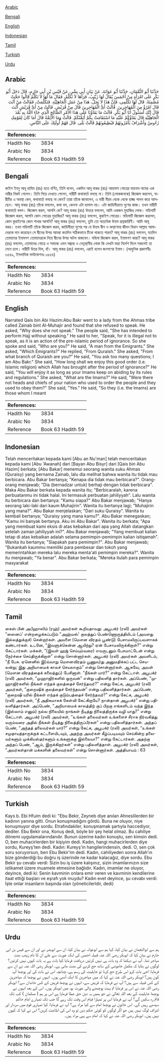 [Arabic](#arabic)

[Bengali](#bengali)

[English](#english)

[Indonesian](#indonesian)

[Tamil](#tamil)

[Turkish](#turkish)

[Urdu](#urdu)

## Arabic


<div dir="rtl" lang="ar" style={{fontSize:'larger',backgroundColor:'#f8f9fa',padding:20}}>
حَدَّثَنَا أَبُو النُّعْمَانِ، حَدَّثَنَا أَبُو عَوَانَةَ، عَنْ بَيَانٍ أَبِي بِشْرٍ، عَنْ قَيْسِ بْنِ أَبِي حَازِمٍ، قَالَ دَخَلَ أَبُو بَكْرٍ عَلَى امْرَأَةٍ مِنْ أَحْمَسَ يُقَالُ لَهَا زَيْنَبُ، فَرَآهَا لاَ تَكَلَّمُ، فَقَالَ مَا لَهَا لاَ تَكَلَّمُ قَالُوا حَجَّتْ مُصْمِتَةً‏.‏ قَالَ لَهَا تَكَلَّمِي، فَإِنَّ هَذَا لاَ يَحِلُّ، هَذَا مِنْ عَمَلِ الْجَاهِلِيَّةِ‏.‏ فَتَكَلَّمَتْ، فَقَالَتْ مَنْ أَنْتَ قَالَ امْرُؤٌ مِنَ الْمُهَاجِرِينَ‏.‏ قَالَتْ أَىُّ الْمُهَاجِرِينَ قَالَ مِنْ قُرَيْشٍ‏.‏ قَالَتْ مِنْ أَىِّ قُرَيْشٍ أَنْتَ قَالَ إِنَّكِ لَسَئُولٌ أَنَا أَبُو بَكْرٍ‏.‏ قَالَتْ مَا بَقَاؤُنَا عَلَى هَذَا الأَمْرِ الصَّالِحِ الَّذِي جَاءَ اللَّهُ بِهِ بَعْدَ الْجَاهِلِيَّةِ قَالَ بَقَاؤُكُمْ عَلَيْهِ مَا اسْتَقَامَتْ بِكُمْ أَئِمَّتُكُمْ‏.‏ قَالَتْ وَمَا الأَئِمَّةُ قَالَ أَمَا كَانَ لِقَوْمِكِ رُءُوسٌ وَأَشْرَافٌ يَأْمُرُونَهُمْ فَيُطِيعُونَهُمْ قَالَتْ بَلَى‏.‏ قَالَ فَهُمْ أُولَئِكَ عَلَى النَّاسِ‏.‏
</div>
<div style={{backgroundColor:'#f8f9fa',padding:20, marginBottom: 10}}><table> <thead> <tr> <th>References:</th> <th></th> </tr> </thead> <tbody><tr><td>Hadith No</td><td>3834</td></tr><tr><td>Arabic No</td><td>3834</td></tr><tr><td>Reference</td><td>Book 63 Hadith 59</td></tr></tbody></table></div>

## Bengali


<div dir="ltr" lang="bn" style={{fontSize:'larger',backgroundColor:'#f8f9fa',padding:20}}>
কাইস ইবনু আবূ হাযিম (রাঃ) হতে বর্ণিত, তিনি বলেন, একদিন আবূ বাকর (রাঃ) আহমাস গোত্রের যায়নাব নামের এক নারীর নিকট গেলেন। তিনি গিয়ে দেখতে পেলেন, নারীটি কথাবার্তা বলছে না। তিনি (লোকজনকে) জিজ্ঞেস করলেন, নারীটির এ অবস্থা কেন, কথাবার্তা বলছে না কেন? তারা তাঁকে জানালেন, এ নারী নীরব থেকে থেকে হাজ্জ পালন করে আসছেন। আবূ বাকর (রাঃ) তাঁকে বললেন, কথা বল, কেননা এটা হালাল নয়। এটা জাহিলীয়্যাত যুগের কাজ। তখন নারীটি কথাবার্তা বলল। জিজ্ঞেস করল, আপনি কে? আবূ বাকর (রাঃ) উত্তরে বললেন, আমি একজন মুহাজির লোক। মহিলাটি জিজ্ঞেস করল, আপনি কোন গোত্রের মুহাজির? আবূ বাকর (রাঃ) বললেন, কুরাইশ গোত্রের। মহিলাটি জিজ্ঞেস করলেন, কোন কুরাইশের কোন শাখার আপনি? আবূ বাকর (রাঃ) বললেন, তুমি তো অত্যধিক উত্তম প্রশ্নকারিণী। আমি আবূ বকর। তখন মহিলাটি তাঁকে জিজ্ঞেস করল, জাহিলীয়্যা যুগের পর যে উত্তম দ্বীন ও কল্যাণময় জীবন বিধান আল্লাহ আমাদেরকে দান করেছেন সে দ্বীনের উপর আমরা কতদিন সঠিকভাবে টিকে থাকতে পারব? আবূ বাকর (রাঃ) বললেন, যতদিন তোমাদের ইমামগণ তোমাদেরকে নিয়ে দ্বীনের উপর অটল থাকবেন। মহিলা জিজ্ঞেস করল, ইমামগণ কারা? আবূ বাকর (রাঃ) বললেন, তোমাদের গোত্রে ও সমাজে এমন সম্ভ্রান্ত ও নেতৃস্থানীয় লোক কি দেখনি যারা নির্দেশ দিলে সকলেই তা মেনে চলে। নারীটি উত্তর দিল, হাঁ। আবূ বাকর (রাঃ) বললেন, এরাই হলেন জনগণের ইমাম। (আধুনিক প্রকাশনীঃ ৩৫৪৯, ইসলামিক ফাউন্ডেশনঃ ৩৫৫৪)
</div>
<div style={{backgroundColor:'#f8f9fa',padding:20, marginBottom: 10}}><table> <thead> <tr> <th>References:</th> <th></th> </tr> </thead> <tbody><tr><td>Hadith No</td><td>3834</td></tr><tr><td>Arabic No</td><td>3834</td></tr><tr><td>Reference</td><td>Book 63 Hadith 59</td></tr></tbody></table></div>

## English


<div dir="ltr" lang="en" style={{fontSize:'larger',backgroundColor:'#f8f9fa',padding:20}}>
Narrated Qais bin Abi Hazim:Abu Bakr went to a lady from the Ahmas tribe called Zainab bint Al-Muhajir and found that she refused to speak. He asked, "Why does she not speak." The people said, "She has intended to perform Hajj without speaking." He said to her, "Speak, for it is illegal not to speak, as it is an action of the pre-islamic period of ignorance. So she spoke and said, "Who are you?" He said, "A man from the Emigrants." She asked, "Which Emigrants?" He replied, "From Quraish." She asked, "From what branch of Quraish are you?" He said, "You ask too many questions; I am Abu Bakr." She said, "How long shall we enjoy this good order (i.e. Islamic religion) which Allah has brought after the period of ignorance?" He said, "You will enjoy it as long as your Imams keep on abiding by its rules and regulations." She asked, "What are the Imams?" He said, "Were there not heads and chiefs of your nation who used to order the people and they used to obey them?" She said, "Yes." He said, "So they (i.e. the Imams) are those whom I meant
</div>
<div style={{backgroundColor:'#f8f9fa',padding:20, marginBottom: 10}}><table> <thead> <tr> <th>References:</th> <th></th> </tr> </thead> <tbody><tr><td>Hadith No</td><td>3834</td></tr><tr><td>Arabic No</td><td>3834</td></tr><tr><td>Reference</td><td>Book 63 Hadith 59</td></tr></tbody></table></div>

## Indonesian


<div dir="ltr" lang="id" style={{fontSize:'larger',backgroundColor:'#f8f9fa',padding:20}}>
Telah menceritakan kepada kami [Abu an Nu'man] telah menceritakan kepada kami [Abu 'Awanah] dari [Bayan Abu Bisyr] dari [Qais bin Abu Hazim] berkata; [Abu Bakar] menemui seorang wanita suku Ahmas (Quraisy) yang bernama Zainab, lalu dia melihat bahwa wanita itu tidak mau berbicara. Abu Bakar bertanya; "Kenapa dia tidak mau berbicara?". Orang-orang menjawab; "Dia (bernadzar untuk) berhaji dengan tidak berbicara". Maka Abu Bakar berkata kepada wanita itu; "Berbicaralah, karena perbuatanmu ini tidak halal. Ini termasuk perbuatan jahiliyyah". Lalu wanita itu berbicara dan bertanya: "Kamu siapa?" Abu Bakar menjawab; "Hanya seorang laki-laki dari kaum Muhajirin". Wanita itu bertanya lagi; "Muhajirin yang mana?". Abu Bakar menjelaskan; "Dari suku Quraisy". Wanita tu kembali bertanya; "Quraisy yang mana kamu?". Abu Bakar menegaskan; "Kamu ini banyak bertanya. Aku ini Abu Bakar". Wanita itu berkata; "Apa yang membuat kami eksis di atas kebaikan dari apa yang Allah datangkan setelah zaman jahiliyyah ini?". Abu Bakar menjawab; "Yang membuat kalian tetap di atas kebaikan adalah selama pemimpin-pemimpin kalian istiqamah". Wanita itu bertanya; "Siapakah para pemimpin?". Abu Bakar menjawab; "Bukankah kaummu memiliki para pembesar dan tokoh yang memerintahkan mereka lalu mereka menta'ati pemimpin mereka?". Wanita itu menjawab; "Ya benar". Abu Bakar berkata; "Mereka itulah para pemimpin masyarakat
</div>
<div style={{backgroundColor:'#f8f9fa',padding:20, marginBottom: 10}}><table> <thead> <tr> <th>References:</th> <th></th> </tr> </thead> <tbody><tr><td>Hadith No</td><td>3834</td></tr><tr><td>Arabic No</td><td>3834</td></tr><tr><td>Reference</td><td>Book 63 Hadith 59</td></tr></tbody></table></div>

## Tamil


<div dir="ltr" lang="ta" style={{fontSize:'larger',backgroundColor:'#f8f9fa',padding:20}}>
கைஸ் பின் அபீஹாஸிம் (ரஹ்) அவர்கள் கூறியதாவது: அபூபக்ர் (ரலி) அவர்கள் “ஸைனப்' என்றழைக்கப்படும் “அஹ்மஸ்' குலத்துப் பெண்ணொருத்தியிடம் (அவளது இல்லத்துக்குச்) சென்றார்கள். அவளை (மௌன விரதம் பூண்டு) பேசாமலிருப்பவளாகக் கண்டார்கள். உடனே, “இவளுக்கென்ன ஆயிற்று? ஏன் பேசாமலிருக்கிறாள்?” என்று கேட்டார்கள். மக்கள், “(இவள் ஹஜ் செய்யும்வரை) எவருடனும் பேசமாட்டேன் என்று நேர்ச்சை செய்திருக்கிறாள்” என்று சொன்னார்கள். அபூபக்ர் (ரலி) அவர்கள் அவளிடம், “நீ பேசு. ஏனெனில் இ(வ்வாறு மௌனவிரதம் பூணுவ)து அனுமதிக்கப் பட்ட செயலன்று; இது அறியாமைக் காலச் செயலாகும்” என்று சொன்னார்கள். ஆகவே, அவள் (மௌன விரதத்தைக் கலைத்துப்) பேசினாள். “நீங்கள் யார்?” என்று கேட்டாள். அபூபக்ர் (ரலி) அவர்கள், “முஹாஜிர்களில் ஒருவன்” என்று பதிலளித் தார்கள். அப்பெண், “முஹாஜிர்களில் நீங்கள் எந்தக் குலத்தைச் சேர்ந்தவர்?” என்று கேட்க, அபூபக்ர் (ரலி) அவர்கள், “குறைஷிக் குலத்தைச் சேர்ந்தவன்” என்று பதிலளித்தார்கள். அப்பெண், “குறைஷி யரில் நீங்கள் எந்தக் குடும்பத்தைச் சேர்ந்தவர்?” என்று கேட்க, அபூபக்ர் (ரலி) அவர்கள், “நீ அதிகமாகக் கேள்வி கேட்கிறாயே? நான்தான் அபூபக்ர்” என்று பதிலளித்தார்கள். அப்பெண், “அறியாமைக் காலத்திற் குப் பிறகு எங்களிடம் வந்த இந்த (இஸ்லாம் எனும்) நல்ல நிலையில் நாங்கள் நீடித்து நிலைத்திருக்க வழி யாது?” என்று கேட்டாள். அபூபக்ர் (ரலி) அவர்கள், “உங்கள் தலைவர்கள் உங்களைச் சீராக நிர்வகித்து வரும்வரை அதில் நீங்கள் நீடித்து நிலைத்திருப்பீர்கள்” என்று பதிலளித்தார்கள். அந்தப் பெண், “அந்தத் தலைவர்கள் யார்?” என்று கேட்க, அபூபக்ர் (ரலி) அவர்கள், “உங்கள் சமுதாயத்தாருக்குக் கட்டளையிடவும், அதற்கு அவர்கள் கீழ்ப்படியவும் செய்கின்ற தலைவர்களும் முக்கியஸ்தர்களும் உங்களுக்கு இல்லையா?” என்று கேட்டார்கள். அதற்கு அந்தப் பெண், “ஆம், இருக்கிறார்கள்” என்று பதிலளித்தாள். அபூபக்ர் (ரலி) அவர்கள், “அவர்கள்தான் மக்களின் தலைவர்கள்” என்று சொன்னார்கள். அத்தியாயம் : 63
</div>
<div style={{backgroundColor:'#f8f9fa',padding:20, marginBottom: 10}}><table> <thead> <tr> <th>References:</th> <th></th> </tr> </thead> <tbody><tr><td>Hadith No</td><td>3834</td></tr><tr><td>Arabic No</td><td>3834</td></tr><tr><td>Reference</td><td>Book 63 Hadith 59</td></tr></tbody></table></div>

## Turkish


<div dir="ltr" lang="tr" style={{fontSize:'larger',backgroundColor:'#f8f9fa',padding:20}}>
Kays b. Ebi Hfuim dedi ki: "Ebu Bekir, Zeyneb diye anılan Ahneslilerden bir kadının yanına gitti. Onun konuşmadığını gördü. Buna ne oluyor, niye konuşmuyor diye sordu. Etrafındakiler, konuşmamak şartıyla haccediyor, dediler. Ebu Bekir ona, Konuş dedi, böyle bir şey helal olmaz. Bu cahiliye dönemi uygulamalarındandır. Bunun üzerine kadın konuştu, sen kimsin dedi. O, ben muhacirlerden bir kişiyim dedi. Kadın, hangi muhacirlerden diye sordu, Kureyş'ten dedi. Kadın: Kureyş'in hangilerindensin, dedi. O, sen çok soru soruyorsun, ben Ebu Bekir'im dedi. Kadın, cahiliyeden sonra Allah'ın bize gönderdiği bu doğru iş üzerinde ne kadar kalacağız, diye sordu. Ebu Bekir şu cevabı verdi: Sizin bu iş üzere kalışınız, sizin imamlarınızın size istikamet üzere muamele etmesine bağlıdır. Kadın, imamlar ne oluyor, deyince, dedi ki: Senin kavminin onlara emir veren ve kavminin kendilerine itaat ettiği başları ve eşrafı yok muydu? Kadın evet deyince, şu cevabı verdi: İşte onlar insanların başında olan (yöneticilerldir, dedi)
</div>
<div style={{backgroundColor:'#f8f9fa',padding:20, marginBottom: 10}}><table> <thead> <tr> <th>References:</th> <th></th> </tr> </thead> <tbody><tr><td>Hadith No</td><td>3834</td></tr><tr><td>Arabic No</td><td>3834</td></tr><tr><td>Reference</td><td>Book 63 Hadith 59</td></tr></tbody></table></div>

## Urdu


<div dir="rtl" lang="ur" style={{fontSize:'larger',backgroundColor:'#f8f9fa',padding:20}}>
ہم سے ابوالنعمان نے بیان کیا، کہا ہم سے ابوعوانہ نے بیان کیا، ان سے ابوبشر نے اور ان سے قیس بن ابی حازم نے بیان کیا کہ ابوبکر رضی اللہ عنہ قبیلہ احمس کی ایک عورت سے ملے ان کا نام زینب بنت مہاجر تھا۔ آپ نے دیکھا کہ وہ بات ہی نہیں کرتیں دریافت فرمایا کیا بات ہے یہ بات کیوں نہیں کرتیں؟ لوگوں نے بتایا کہ مکمل خاموشی کے ساتھ حج کرنے کی منت مانی ہے۔ ابوبکر رضی اللہ عنہ نے ان سے فرمایا: اجی بات کرو اس طرح حج کرنا تو جاہلیت کی رسم ہے، چنانچہ اس نے بات کی اور پوچھا آپ کون ہیں؟ ابوبکر رضی اللہ عنہ نے کہا کہ میں مہاجرین کا ایک آدمی ہوں۔ انہوں نے پوچھا کہ مہاجرین کے کس قبیلہ سے ہیں؟ آپ نے فرمایا کہ قریش سے، انہوں نے پوچھا قریش کے کس خاندان سے؟ ابوبکر رضی اللہ عنہ نے اس پر فرمایا تم بہت پوچھنے والی عورت ہو، میں ابوبکر ہوں۔ اس کے بعد انہوں نے پوچھا جاہلیت کے بعد اللہ تعالیٰ نے جو ہمیں یہ دین حق عطا فرمایا ہے اس پر ہم ( مسلمان ) کب تک قائم رہ سکیں گے؟ آپ نے فرمایا اس پر تمہارا قیام اس وقت تک رہے گا جب تک تمہارے امام حاکم سیدھے رہیں گے۔ اس خاتون نے پوچھا امام سے کیا مراد ہے؟ آپ نے فرمایا: کیا تمہاری قوم میں سردار اور اشراف لوگ نہیں ہیں جو اگر لوگوں کو کوئی حکم دیں تو وہ اس کی اطاعت کریں؟ اس نے کہا کہ کیوں نہیں ہیں۔ ابوبکر رضی اللہ عنہ نے کہا کہ امام سے یہی مراد ہیں۔
</div>
<div style={{backgroundColor:'#f8f9fa',padding:20, marginBottom: 10}}><table> <thead> <tr> <th>References:</th> <th></th> </tr> </thead> <tbody><tr><td>Hadith No</td><td>3834</td></tr><tr><td>Arabic No</td><td>3834</td></tr><tr><td>Reference</td><td>Book 63 Hadith 59</td></tr></tbody></table></div>